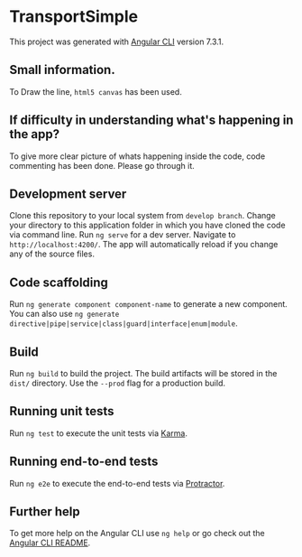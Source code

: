 # TransportSimple

This project was generated with [Angular CLI](https://github.com/angular/angular-cli) version 7.3.1.

## Small information.
To Draw the line, `html5 canvas` has been used.

## If difficulty in understanding what's happening in the app?
To give more clear picture of whats happening inside the code, code commenting has been done. Please go through it.

## Development server

Clone this repository to your local system from `develop branch`. Change your directory to this application folder in which you have cloned the code via command line. Run `ng serve` for a dev server. Navigate to `http://localhost:4200/`. The app will automatically reload if you change any of the source files.

## Code scaffolding

Run `ng generate component component-name` to generate a new component. You can also use `ng generate directive|pipe|service|class|guard|interface|enum|module`.

## Build

Run `ng build` to build the project. The build artifacts will be stored in the `dist/` directory. Use the `--prod` flag for a production build.

## Running unit tests

Run `ng test` to execute the unit tests via [Karma](https://karma-runner.github.io).

## Running end-to-end tests

Run `ng e2e` to execute the end-to-end tests via [Protractor](http://www.protractortest.org/).

## Further help

To get more help on the Angular CLI use `ng help` or go check out the [Angular CLI README](https://github.com/angular/angular-cli/blob/master/README.md).
